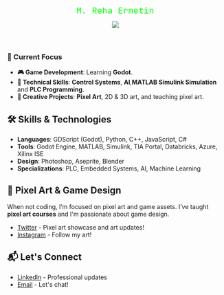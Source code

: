 <p align="center">
  <a href="https://github.com/rehawild">
    <img src="https://github.com/rehawild/rehawild/blob/main/m.reha.ermetin.png" alt="rehawild" />
  </a>
</p>

<p align="center">
  <a href="https://github.com/rehawild">
    <img src="https://readme-typing-svg.demolab.com/?lines=Game%20Developer;Pixel%20Artist;Electrical%20Engineer&font=Fira%20Code&center=true&width=440&height=45&color=00FF00&vCenter=true&pause=1000&size=22" />
  </a>
</p>

<br/>

### 🚀 Current Focus
- **🎮 Game Development**: Learning **Godot**.
- **💼 Technical Skills**: **Control Systems**, **AI**,**MATLAB Simulink Simulation** and **PLC Programming**.
- **🎨 Creative Projects**: **Pixel Art**, 2D & 3D art, and teaching pixel art.

## 🛠️ Skills & Technologies
- **Languages**: GDScript (Godot), Python, C++, JavaScript, C#
- **Tools**: Godot Engine, MATLAB, Simulink, TIA Portal, Databricks, Azure, Xilinx ISE
- **Design**: Photoshop, Aseprite, Blender
- **Specializations**: PLC, Embedded Systems, AI, Machine Learning

## 🎨 Pixel Art & Game Design
When not coding, I’m focused on pixel art and game assets. I’ve taught **pixel art courses** and I'm passionate about game design.

- [Twitter](https://twitter.com/exceptrea) - Pixel art showcase and art updates!
- [Instagram](https://instagram.com/exceptrea) - Follow my art!

## 📬 Let's Connect
- [LinkedIn](https://www.linkedin.com/in/metinrehaermetin/) - Professional updates  
- [Email](mailto:rehawild@gmail.com) - Let's chat!

